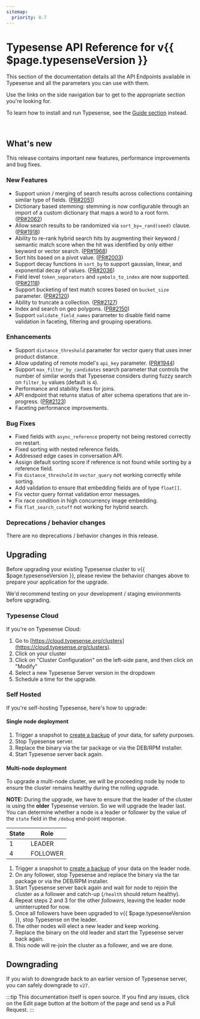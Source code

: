 ```yaml
---
sitemap:
  priority: 0.7
---
```


# Typesense API Reference for v{{ $page.typesenseVersion }}

This section of the documentation details all the API Endpoints available in Typesense and all the parameters you can use with them.

Use the links on the side navigation bar to get to the appropriate section you're looking for.

To learn how to install and run Typesense, see the [Guide section](/guide/README.md) instead.

<br/>

## What's new

This release contains important new features, performance improvements and bug fixes.

### New Features

- Support union / merging of search results across collections containing similar type of fields. ([PR#2051](https://github.com/typesense/typesense/pull/2051))
- Dictionary based stemming: stemming is now configurable through an import of a custom dictionary that maps a word to a root form. ([PR#2062](https://github.com/typesense/typesense/pull/2062))
- Allow search results to be randomized via `sort_by=_rand(seed)` clause. ([PR#1918](https://github.com/typesense/typesense/pull/1918))
- Ability to re-rank hybrid search hits by augmenting their keyword / semantic match score when the hit was identified by only either keyword or vector search. ([PR#1968](https://github.com/typesense/typesense/pull/1968))
- Sort hits based on a pivot value. ([PR#2003](https://github.com/typesense/typesense/pull/2003))
- Support decay functions in `sort_by` to support gaussian, linear, and exponential decay of values. ([PR#2036](https://github.com/typesense/typesense/pull/2036))
- Field level `token_separators` and `symbols_to_index` are now supported. ([PR#2118](https://github.com/typesense/typesense/pull/2118))
- Support bucketing of text match scores based on `bucket_size` parameter. ([PR#2120](https://github.com/typesense/typesense/pull/2120))
- Ability to truncate a collection. ([PR#2127](https://github.com/typesense/typesense/pull/2127))
- Index and search on geo polygons. ([PR#2150](https://github.com/typesense/typesense/pull/2150))
- Support `validate_field_names` parameter to disable field name validation in faceting, filtering and grouping operations.

### Enhancements

- Support `distance_threshold` parameter for vector query that uses inner product distance.
- Allow updating of remote model's `api_key` parameter. ([PR#1944](https://github.com/typesense/typesense/pull/1944))
- Support `max_filter_by_candidates` search parameter that controls the number of similar words that Typesense considers during fuzzy search on `filter_by` values (default is `4`).
- Performance and stability fixes for joins.
- API endpoint that returns status of alter schema operations that are in-progress. ([PR#2123](https://github.com/typesense/typesense/pull/2123))
- Faceting performance improvements.

### Bug Fixes

- Fixed fields with `async_reference` property not being restored correctly on restart. 
- Fixed sorting with nested reference fields.
- Addressed edge cases in conversation API.
- Assign default sorting score if reference is not found while sorting by a reference field.
- Fix `distance_threshold` in `vector_query` not working correctly while sorting.
- Add validation to ensure that embedding fields are of type `float[]`.
- Fix vector query format validation error messages.
- Fix race condition in high concurrency image embedding.
- Fix `flat_search_cutoff` not working for hybrid search.

### Deprecations / behavior changes

There are no deprecations / behavior changes in this release.

## Upgrading

Before upgrading your existing Typesense cluster to v{{ $page.typesenseVersion }}, please review the behavior
changes above to prepare your application for the upgrade.

We'd recommend testing on your development / staging environments before upgrading. 

### Typesense Cloud

If you're on Typesense Cloud:

1. Go to [https://cloud.typesense.org/clusters](https://cloud.typesense.org/clusters).
2. Click on your cluster
3. Click on "Cluster Configuration" on the left-side pane, and then click on "Modify"
4. Select a new Typesense Server version in the dropdown
5. Schedule a time for the upgrade.

### Self Hosted

If you're self-hosting Typesense, here's how to upgrade:

#### Single node deployment

1. Trigger a snapshot to [create a backup](https://typesense.org/docs/28.0/api/cluster-operations.html#create-snapshot-for-backups) of your data, for safety purposes.
2. Stop Typesense server.
3. Replace the binary via the tar package or via the DEB/RPM installer. 
4. Start Typesense server back again.

#### Multi-node deployment

To upgrade a multi-node cluster, we will be proceeding node by node to ensure the cluster remains healthy during the rolling upgrade.

**NOTE:** During the upgrade, we have to ensure that the leader of the cluster is using the **older** Typesense version. 
So we will upgrade the leader last. You can determine whether a node is a leader or follower by the value of the `state` 
field in the `/debug` end-point response.

| State | Role     |
|-------|----------|
| 1     | LEADER   |
| 4     | FOLLOWER |

1. Trigger a snapshot to [create a backup](https://typesense.org/docs/28.0/api/cluster-operations.html#create-snapshot-for-backups) of your data 
   on the leader node.
2. On any follower, stop Typesense and replace the binary via the tar package or via the DEB/RPM installer.
3. Start Typesense server back again and wait for node to rejoin the cluster as a follower and catch-up (`/health` should return healthy). 
4. Repeat steps 2 and 3 for the other _followers_, leaving the leader node uninterrupted for now.
5. Once all followers have been upgraded to v{{ $page.typesenseVersion }}, stop Typesense on the leader.
6. The other nodes will elect a new leader and keep working. 
7. Replace the binary on the old leader and start the Typesense server back again. 
8. This node will re-join the cluster as a follower, and we are done.


## Downgrading

If you wish to downgrade back to an earlier version of Typesense server, you can safely downgrade to `v27`.

:::tip
This documentation itself is open source. If you find any issues, click on the Edit page button at the bottom of the page and send us a Pull Request.
:::

<RedirectOldLinks />
